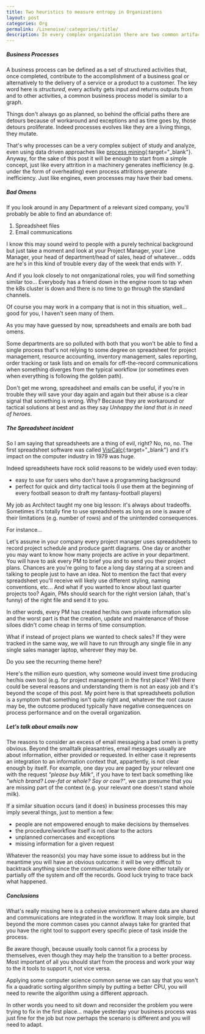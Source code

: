 ```yaml
---
title: Two heuristics to measure entropy in Organizations
layout: post
categories: Org
permalink: /Linenoise/:categories/:title/
description: In every complex organization there are two common artifacts that are omnipresent, emails and spreadsheets, right? Well what if I tell you that their presence in high volumes is a clear symptom that something is wrong. We can call it a heuristic if you want or process consultancy wisdom, either way in this post I'll try to explain in simple terms why they apply.
---
```

##### Business Processes
A business process can be defined as a set of structured activities that, once completed, contribute to the accomplishment of a business goal or alternatively to the delivery of a service or a product to a customer.
The key word here is *structured*, every activity gets input and returns outputs from and to other activities, a common business process model is similar to a graph.

Things don't always go as planned, so behind the official paths there are detours because of workaround and exceptions and as time goes by, those detours proliferate.
Indeed processes evolves like they are a living things, they mutate. 

That's why processes can be a very complex subject of study and analyze, even using data driven approaches like [process mining](https://en.wikipedia.org/wiki/Process_mining){:target="_blank"}. Anyway, for the sake of this post it will be enough to start from a simple concept, just like every attrition in a machinery generates inefficiency (e.g. under the form of overheating) even process attritions generate inefficiency. Just like engines, even processes may have their bad omens.  

##### Bad Omens
If you look around in any Department of a relevant sized company, you'll probably be able to find an abundance of: 
1. Spreadsheet files 
2. Email communications

I know this may sound weird to people with a purely technical background but just take a moment and look at your Project Manager, your Line Manager, your head of department/head of sales, head of whatever... odds are he's in this kind of trouble every day of the week that ends with *Y*.

And if you look closely to not onrganizational roles, you will find something similar too... Everybody has a friend down in the engine room to tap when the k8s cluster is down and there is no time to go through the standard channels.

Of course you may work in a company that is not in this situation, well... good for you, I haven't seen many of them.

As you may have guessed by now, spreadsheets and emails are both bad omens.  

Some departments are so polluted with both that you won't be able to find a single process that's not relying to some degree on spreadsheet for project management, resource accounting, inventory management, sales reporting, order tracking or task lists and on emails for off-the-record communications when something diverges from the typical workflow (or sometimes even when everything is following the golden path). 

Don't get me wrong, spreadsheet and emails can be useful, if you're in trouble they will save your day again and again but their abuse is a clear signal that something is wrong. Why? Because they are workaround or tactical solutions at best and as they say *Unhappy the land that is in need of heroes*.

##### The Spreadsheet incident 
So I am saying that spreadsheets are a thing of evil, right? No, no, no.
The first spreadsheet software was called [VisiCalc](https://en.wikipedia.org/wiki/VisiCalc){:target="_blank"} and it's impact on the computer industry in 1979 was huge.

Indeed spreadsheets have rock solid reasons to be widely used even today:
- easy to use for users who don't have a programming background
- perfect for quick and dirty tactical tools (I use them at the beginning of every football season to draft my fantasy-football players)

My job as Architect taught my one big lesson: it's always about tradeoffs. Sometimes it's totally fine to use spreadsheets as long as one is aware of their limitations (e.g. number of rows) and of the unintended consequences.

For instance...

Let's assume in your company every project manager uses spreadsheets to record project schedule and produce gantt diagrams. One day or another you may want to know how many projects are active in your department. You will have to ask every PM to brief you and to send you their project plans. Chances are you're going to face a long day staring at a screen and talking to people just to have an idea. Not to mention the fact that every spreadsheet you'll receive will likely use different styling, naming conventions, etc...
And what if you wanted to know about last quarter projects too? Again, PMs should search for the right version (ahah, that's funny) of the right file and send it to you.  

In other words, every PM has created her/his own private information silo and the worst part is that the creation, update and maintenance of those siloes didn't come cheap in terms of time consumption.

What if instead of project plans we wanted to check sales? If they were tracked in the same way, we will have to run through any single file in any single sales manager laptop, wherever they may be.

Do you see the recurring theme here?

Here's the million euro question, why someone would invest time producing her/his own tool (e.g. for project management) in the first place? Well there could be several reasons and understanding them is not an easy job and it's beyond the scope of this post.
My point here is that spreadsheets pollution is a symptom that something isn't quite right and, whatever the root cause may be, the outcome produced typically have negative consequences on process performance and on the overall organization.

##### Let's talk about emails now
The reasons to consider an excess of email messaging a bad omen is pretty obvious. Beyond the smalltalk pleasantries, email messages usually are about information, either provided or requested. In either case it represents an integration to an information context that, appartently, is not clear enough by itself. For example, one day you are paged by your relevant one with the request *"please buy Milk"*, if you have to text back something like *"which brand? Low-fat or whole? Soy or cow?"*, we can presume that you are missing part of the context (e.g. your relevant one doesn't stand whole milk).

If a similar situation occurs (and it does) in business processes this may imply several things, just to mention a few: 
- people are not empowered enough to make decisions by themselves
- the procedure/workflow itself is not clear to the actors
- unplanned cornercases and exceptions
- missing information for a given request

Whatever the reason(s) you may have some issue to address but in the meantime you will have an obvious outcome: it will be very difficult to backtrack anything since the communications were done either totally or partially off the system and off the records. Good luck trying to trace back what happened. 

##### Conclusions
What's really missing here is a cohesive environment where data are shared and communications are integrated in the workflow. It may look simple, but beyond the more common cases you cannot always take for granted that you have the right tool to support every specific piece of task inside the process.

Be aware though, because usually tools cannot fix a process by themselves, even though they may help the transition to a better process. Most important of all you should start from the process and work your way to the it tools to support it, not vice versa. 

Applying some computer science common sense we can say that you won't fix a quadratic sorting algorithm simply by putting a better CPU, you will need to rewrite the algorithm using a different approach. 

In other words you need to sit down and reconsider the problem you were trying to fix in the first place... maybe yesterday your business process was just fine for the job but now perhaps the scenario is different and you will need to adapt. 








